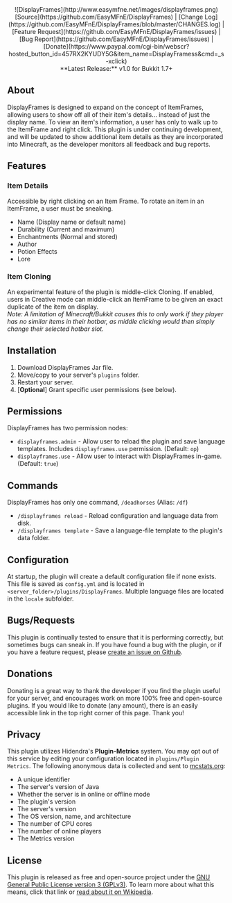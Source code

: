 <center>![DisplayFrames](http://www.easymfne.net/images/displayframes.png)</center>

<center>[Source](https://github.com/EasyMFnE/DisplayFrames) |
[Change Log](https://github.com/EasyMFnE/DisplayFrames/blob/master/CHANGES.log) |
[Feature Request](https://github.com/EasyMFnE/DisplayFrames/issues) |
[Bug Report](https://github.com/EasyMFnE/DisplayFrames/issues) |
[Donate](https://www.paypal.com/cgi-bin/webscr?hosted_button_id=457RX2KYUDY5G&item_name=DisplayFramess&cmd=_s-xclick)</center>

<center>**Latest Release:** v1.0 for Bukkit 1.7+</center>

## About ##

DisplayFrames is designed to expand on the concept of ItemFrames, allowing users to show off all of their item's details... instead of just the display name.  To view an item's information, a user has only to walk up to the ItemFrame and right click.  This plugin is under continuing development, and will be updated to show additional item details as they are incorporated into Minecraft, as the developer monitors all feedback and bug reports.

## Features ##

### Item Details ###
Accessible by right clicking on an Item Frame.  To rotate an item in an ItemFrame, a user must be sneaking.

* Name (Display name or default name)
* Durability (Current and maximum)
* Enchantments (Normal and stored)
* Author
* Potion Effects
* Lore

### Item Cloning ###
An experimental feature of the plugin is middle-click Cloning.  If enabled, users in Creative mode can middle-click an ItemFrame to be given an exact duplicate of the item on display.   
*Note: A limitation of Minecraft/Bukkit causes this to only work if they player has no similar items in their hotbar, as middle clicking would then simply change their selected hotbar slot.*

## Installation ##

1. Download DisplayFrames Jar file.
2. Move/copy to your server's `plugins` folder.
3. Restart your server.
4. [**Optional**] Grant specific user permissions (see below).

## Permissions ##

DisplayFrames has two permission nodes:

* `displayframes.admin` - Allow user to reload the plugin and save language templates.  Includes `displayframes.use` permission. (Default: `op`)
* `displayframes.use` - Allow user to interact with DisplayFrames in-game.  (Default: `true`)

## Commands ##

DisplayFrames has only one command, `/deadhorses` (Alias: `/df`)

* `/displayframes reload` - Reload configuration and language data from disk.
* `/displayframes template` - Save a language-file template to the plugin's data folder.

## Configuration ##

At startup, the plugin will create a default configuration file if none exists.  This file is saved as `config.yml` and is located in `<server_folder>/plugins/DisplayFrames`.  Multiple language files are located in the `locale` subfolder.

## Bugs/Requests ##

This plugin is continually tested to ensure that it is performing correctly, but sometimes bugs can sneak in.  If you have found a bug with the plugin, or if you have a feature request, please [create an issue on Github](https://github.com/EasyMFnE/DisplayFrames/issues).

## Donations ##

Donating is a great way to thank the developer if you find the plugin useful for your server, and encourages work on more 100% free and open-source plugins.  If you would like to donate (any amount), there is an easily accessible link in the top right corner of this page.  Thank you!

## Privacy ##

This plugin utilizes Hidendra's **Plugin-Metrics** system.  You may opt out of this service by editing your configuration located in `plugins/Plugin Metrics`.  The following anonymous data is collected and sent to [mcstats.org](http://mcstats.org):

* A unique identifier
* The server's version of Java
* Whether the server is in online or offline mode
* The plugin's version
* The server's version
* The OS version, name, and architecture
* The number of CPU cores
* The number of online players
* The Metrics version

## License ##

This plugin is released as free and open-source project under the [GNU General Public License version 3 (GPLv3)](http://www.gnu.org/copyleft/gpl.html).  To learn more about what this means, click that link or [read about it on Wikipedia](http://en.wikipedia.org/wiki/GNU_General_Public_License).
